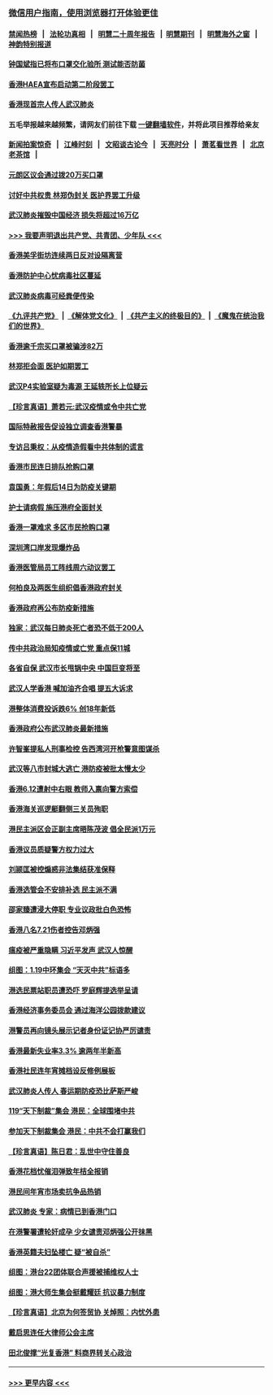 ### [微信用户指南，使用浏览器打开体验更佳](https://github.com/gfw-breaker/banned-news1/blob/master/indexes/wechat-guide.md?t=0)
#### [禁闻热榜](热点新闻.md?t=0)  &nbsp;&nbsp;|&nbsp;&nbsp; [法轮功真相](https://github.com/gfw-breaker/truth/blob/master/README.md?t=0) &nbsp;&nbsp;|&nbsp;&nbsp; [明慧二十周年报告](https://github.com/gfw-breaker/mh-reports/blob/master/README.md?t=0) &nbsp;&nbsp;|&nbsp;&nbsp;[明慧期刊](https://github.com/gfw-breaker/mh-qikan) &nbsp;&nbsp;|&nbsp;&nbsp; [明慧海外之窗](https://github.com/gfw-breaker/mh-news/blob/master/README.md?t=0) &nbsp;&nbsp;|&nbsp;&nbsp; [神韵特别报道](https://github.com/gfw-breaker/mh-news/blob/master/shenyun.md?t=0)
#### [钟国斌指已将布口罩交化验所 测试能否防菌](../pages/nsc415/n11842783.md?t=02041601) 
#### [香港HAEA宣布启动第二阶段罢工](../pages/nsc415/n11842723.md?t=02041601) 
#### [香港现首宗人传人武汉肺炎](../pages/nsc415/n11842766.md?t=02041601) 
#### 五毛举报越来越频繁，请网友们前往下载 [一键翻墙软件](https://github.com/gfw-breaker/ssr-accounts)，并将此项目推荐给亲友
#### [新闻拍案惊奇](https://github.com/gfw-breaker/banned-news1/blob/master/pages/link4.md) &nbsp;&nbsp;|&nbsp;&nbsp; [江峰时刻](https://github.com/gfw-breaker/banned-news1/blob/master/pages/link4.md) &nbsp;&nbsp;|&nbsp;&nbsp; [文昭谈古论今](https://github.com/gfw-breaker/banned-news1/blob/master/pages/link4.md) &nbsp;&nbsp;|&nbsp;&nbsp; [天亮时分](https://github.com/gfw-breaker/banned-news1/blob/master/pages/link4.md) &nbsp;&nbsp;|&nbsp;&nbsp; [萧茗看世界](https://github.com/gfw-breaker/banned-news1/blob/master/pages/link4.md) &nbsp;&nbsp;|&nbsp;&nbsp; [北京老茶馆](https://github.com/gfw-breaker/banned-news1/blob/master/pages/link4.md) &nbsp;&nbsp;|&nbsp;&nbsp; 
#### [元朗区议会通过拨20万买口罩](../pages/nsc415/n11842754.md?t=02041601) 
#### [讨好中共权贵 林郑伪封关 医护界罢工升级](../pages/nsc415/n11842359.md?t=02041601) 
#### [武汉肺炎摧毁中国经济 损失将超过16万亿](../pages/nsc415/n11839723.md?t=02041601) 
#### [>>> 我要声明退出共产党、共青团、少年队 <<<](https://github.com/begood0513/goodnews/blob/master/quit/letter.md) 
#### [香港美孚街坊连续两日反对设隔离营](../pages/nsc415/n11839962.md?t=02041601) 
#### [香港防护中心忧病毒社区蔓延](../pages/nsc415/n11839933.md?t=02041601) 
#### [武汉肺炎病毒可经粪便传染](../pages/nsc415/n11839939.md?t=02041601) 
#### [《九评共产党》](https://github.com/begood0513/9ping.md/blob/master/README.md) &nbsp;|&nbsp; [《解体党文化》](../../../../jtdwh.md/blob/master/README.md)  &nbsp;|&nbsp; [《共产主义的终极目的》](../../../../gczydzjmd.md/blob/master/README.md) &nbsp;|&nbsp; [《魔鬼在统治我们的世界》](../../../../mgztzwmdsj.md/blob/master/README.md) 
#### [香港逾千宗买口罩被骗涉82万](../pages/nsc415/n11839914.md?t=02041601) 
#### [林郑拒会面 医护如期罢工](../pages/nsc415/n11839892.md?t=02041601) 
#### [武汉P4实验室疑为毒源 王延轶所长上位疑云](../pages/nsc415/n11835543.md?t=02041601) 
#### [【珍言真语】萧若元:武汉疫情或令中共亡党](../pages/nsc415/n11829394.md?t=02041601) 
#### [国际特赦报告促设独立调查香港警暴](../pages/nsc415/n11833845.md?t=02041601) 
#### [专访吕秉权：从疫情造假看中共体制的谎言](../pages/nsc415/n11833813.md?t=02041601) 
#### [香港市民连日排队抢购口罩](../pages/nsc415/n11833794.md?t=02041601) 
#### [袁国勇：年假后14日为防疫关键期](../pages/nsc415/n11831088.md?t=02041601) 
#### [护士请病假 施压港府全面封关](../pages/nsc415/n11831030.md?t=02041601) 
#### [香港一罩难求 多区市民抢购口罩](../pages/nsc415/n11831002.md?t=02041601) 
#### [深圳湾口岸发现爆炸品](../pages/nsc415/n11828802.md?t=02041601) 
#### [香港医管局员工阵线周六动议罢工](../pages/nsc415/n11828762.md?t=02041601) 
#### [何柏良及两医生组织倡香港政府封关](../pages/nsc415/n11828749.md?t=02041601) 
#### [香港政府再公布防疫新措施](../pages/nsc415/n11828716.md?t=02041601) 
#### [独家：武汉每日肺炎死亡者恐不低于200人](../pages/nsc415/n11828240.md?t=02041601) 
#### [传中共政治局知疫情或亡党 重点保11城](../pages/nsc415/n11828145.md?t=02041601) 
#### [各省自保 武汉市长甩锅中央 中国巨变将至](../pages/nsc415/n11828021.md?t=02041601) 
#### [武汉人学香港 喊加油齐合唱 提五大诉求](../pages/nsc415/n11827046.md?t=02041601) 
#### [港整体消费投诉跌6% 创18年新低](../pages/nsc415/n11817280.md?t=02041601) 
#### [香港政府公布武汉肺炎最新措施](../pages/nsc415/n11817152.md?t=02041601) 
#### [许智峯提私人刑事检控 告西湾河开枪警意图谋杀](../pages/nsc415/n11817132.md?t=02041601) 
#### [武汉等八市封城大逃亡 港防疫被批太慢太少](../pages/nsc415/n11817058.md?t=02041601) 
#### [香港6.12遭射中右眼 教师入禀向警方索偿](../pages/nsc415/n11814678.md?t=02041601) 
#### [香港海关巡逻艇翻侧三关员殉职](../pages/nsc415/n11814604.md?t=02041601) 
#### [港民主派区会正副主席晤陈茂波 倡全民派1万元](../pages/nsc415/n11814582.md?t=02041601) 
#### [香港议员质疑警方权力过大](../pages/nsc415/n11814560.md?t=02041601) 
#### [刘颕匡被控煽惑非法集结获准保释](../pages/nsc415/n11811727.md?t=02041601) 
#### [香港选管会不安排补选 民主派不满](../pages/nsc415/n11811691.md?t=02041601) 
#### [邵家臻遭浸大停职 专业议政批白色恐怖](../pages/nsc415/n11811670.md?t=02041601) 
#### [香港八名7.21伤者控告邓炳强](../pages/nsc415/n11811623.md?t=02041601) 
#### [瘟疫被严重隐瞒 习近平发声 武汉人惊醒](../pages/nsc415/n11811186.md?t=02041601) 
#### [组图：1.19中环集会 “天灭中共”标语多](../pages/nsc415/n11809514.md?t=02041601) 
#### [港选民票站职员遭恐吓 罗庭辉提选举呈请](../pages/nsc415/n11808914.md?t=02041601) 
#### [香港经济事务委员会 通过海洋公园拨款建议](../pages/nsc415/n11808906.md?t=02041601) 
#### [港警员再向镜头展示记者身份证记协严厉谴责](../pages/nsc415/n11808888.md?t=02041601) 
#### [香港最新失业率3.3% 逾两年半新高](../pages/nsc415/n11808887.md?t=02041601) 
#### [香港社民连年宵摊档设反修例展板](../pages/nsc415/n11808857.md?t=02041601) 
#### [武汉肺炎人传人 春运期防疫恐比萨斯严峻](../pages/nsc415/n11808739.md?t=02041601) 
#### [119“天下制裁”集会 港民：全球围堵中共](../pages/nsc415/n11806318.md?t=02041601) 
#### [参加天下制裁集会 港民：中共不会打赢我们](../pages/nsc415/n11806596.md?t=02041601) 
#### [【珍言真语】陈日君：乱世中守住善良](../pages/nsc415/n11806247.md?t=02041601) 
#### [香港花档忧催泪弹致年桔全报销](../pages/nsc415/n11806130.md?t=02041601) 
#### [港民间年宵市场卖抗争品热销](../pages/nsc415/n11806073.md?t=02041601) 
#### [武汉肺炎 专家：病情已到香港门口](../pages/nsc415/n11806020.md?t=02041601) 
#### [在港警署遭轮奸成孕 少女谴责邓炳强公开抹黑](../pages/nsc415/n11805981.md?t=02041601) 
#### [香港英籍夫妇坠楼亡 疑“被自杀”](../pages/nsc415/n11805937.md?t=02041601) 
#### [组图：港台22团体联合声援被捕维权人士](../pages/nsc415/n11801834.md?t=02041601) 
#### [组图：港大师生集会挺戴耀廷 抗议暴力制度](../pages/nsc415/n11799298.md?t=02041601) 
#### [【珍言真语】北京为何签贸协 关焯照：内忧外患](../pages/nsc415/n11799790.md?t=02041601) 
#### [戴启思连任大律师公会主席](../pages/nsc415/n11799306.md?t=02041601) 
#### [田北俊撑“光复香港” 料商界转关心政治](../pages/nsc415/n11799287.md?t=02041601) 

----
#### [ >>> 更早内容 <<< ](../indexes/nsc415-earlier.md)
